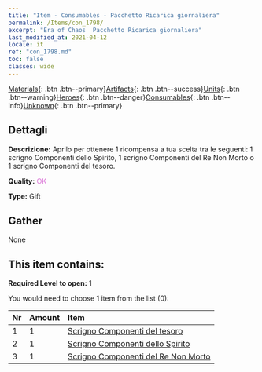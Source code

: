 ```yaml
---
title: "Item - Consumables - Pacchetto Ricarica giornaliera"
permalink: /Items/con_1798/
excerpt: "Era of Chaos  Pacchetto Ricarica giornaliera"
last_modified_at: 2021-04-12
locale: it
ref: "con_1798.md"
toc: false
classes: wide
---
```

 [Materials](/it/Items/){: .btn .btn--primary}[Artifacts](/it/Items/Artifacts/){: .btn .btn--success}[Units](/it/Items/Units/){: .btn .btn--warning}[Heroes](/it/Items/Heroes/){: .btn .btn--danger}[Consumables](/it/Items/Consumables/){: .btn .btn--info}[Unknown](/it/Items/Unknown/){: .btn .btn--primary}

## Dettagli
 **Descrizione:** Aprilo per ottenere 1 ricompensa a tua scelta tra le seguenti: 1 scrigno Componenti dello Spirito, 1 scrigno Componenti del Re Non Morto o 1 scrigno Componenti del tesoro.

 **Quality:** <span style="color: #DA70D6">OK</span>

 **Type:** Gift

## Gather

  None

## This item contains:

 **Required Level to open:** 1

 You would need to choose 1 item from the list (0):

  | Nr | Amount |     Item    |
  |:---|:-------|:------------|
  | 1 | 1 | [Scrigno Componenti del tesoro](/it/Items/con_1383/) | 
  | 2 | 1 | [Scrigno Componenti dello Spirito](/it/Items/con_1339/) | 
  | 3 | 1 | [Scrigno Componenti del Re Non Morto](/it/Items/con_1340/) | 
